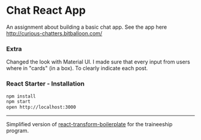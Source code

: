 # Chat React App
An assignment about building a basic chat app. See the app here http://curious-chatters.bitballoon.com/

### Extra
Changed the look with Material UI. I made sure that every input from users where in "cards" (in a box). To clearly indicate each post. 

### React Starter - Installation

```bash
npm install
npm start
open http://localhost:3000
```


------------------

Simplified version of [react-transform-boilerplate](https://github.com/gaearon/react-transform-boilerplate) for the
traineeship program.
